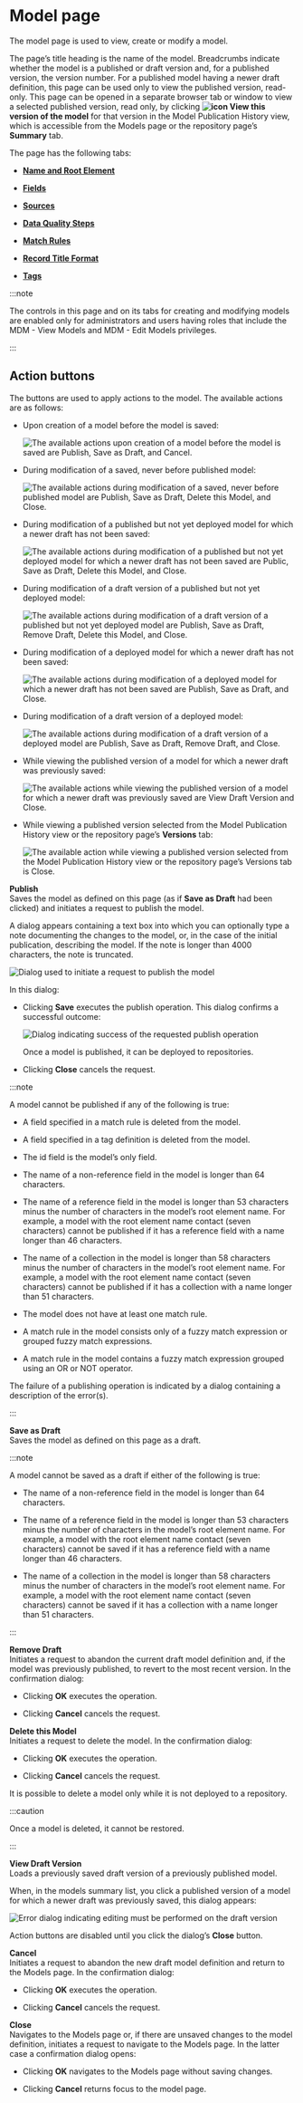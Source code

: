 # Model page 

<head>
  <meta name="guidename" content="DataHub"/>
  <meta name="context" content="GUID-608E2C45-D480-4F59-BE1F-BE5353D68B2E"/>
</head>


The model page is used to view, create or modify a model.

The page’s title heading is the name of the model. Breadcrumbs indicate whether the model is a published or draft version and, for a published version, the version number. For a published model having a newer draft definition, this page can be used only to view the published version, read-only. This page can be opened in a separate browser tab or window to view a selected published version, read only, by clicking **![icon](../Images/Models/main-ic-arrow-popping-from-square_6b63e5cc-2b87-419a-bebf-383676aa724e.jpg) View this version of the model** for that version in the Model Publication History view, which is accessible from the Models page or the repository page’s **Summary** tab.

The page has the following tabs:

-   [**Name and Root Element**](/docs/Atomsphere/Master%20Data%20Hub/Menu/hub-Name_and_Root_Element_Name_tab_f4bf607c-58ce-4cfa-a8c1-ee8899842f3b.md)

-   [**Fields**](/docs/Atomsphere/Master%20Data%20Hub/Menu/r-mdm-Fields_tab_9e5fde15-a465-47ec-a587-06319c089ece.md)

-   [**Sources**](/docs/Atomsphere/Master%20Data%20Hub/Menu/hub-Sources_tab_model_3333e3f7-c402-4772-ab60-8c9b620788dc.md)

-   [**Data Quality Steps**](/docs/Atomsphere/Master%20Data%20Hub/Menu/r-mdm-Data_Quality_tab_0c91da81-d521-4a6f-8fd3-a3f9c49151b3.md)

-   [**Match Rules**](/docs/Atomsphere/Master%20Data%20Hub/Menu/r-mdm-Match_Rules_tab_0454873e-bfcd-4375-9170-df8312ff97d8.md)

-   [**Record Title Format**](/docs/Atomsphere/Master%20Data%20Hub/Menu/hub-Record_Title_Format_tab_1b46aab2-28fe-4f93-9333-8cb0d93a42bf.md)

-   [**Tags**](/docs/Atomsphere/Master%20Data%20Hub/Menu/r-mdm-Tags_tab_8ace0b7a-705e-42ce-a055-66e315504a91.md)


:::note

The controls in this page and on its tabs for creating and modifying models are enabled only for administrators and users having roles that include the MDM - View Models and MDM - Edit Models privileges.

:::

## Action buttons 

The buttons are used to apply actions to the model. The available actions are as follows:

-   Upon creation of a model before the model is saved:

    ![The available actions upon creation of a model before the model is saved are Publish, Save as Draft, and Cancel.](../Images/Models/mdm-bt-bar-model-new_369fad69-c806-464f-a53c-7d73b501ad28.jpg)

-   During modification of a saved, never before published model:

    ![The available actions during modification of a saved, never before published model are Publish, Save as Draft, Delete this Model, and Close.](../Images/Models/mdm-bt-bar-model-undeployed_43e9a885-d760-4d18-90b2-5cb9f8eb95fc.jpg)

-   During modification of a published but not yet deployed model for which a newer draft has not been saved:

    ![The available actions during modification of a published but not yet deployed model for which a newer draft has not been saved are Public, Save as Draft, Delete this Model, and Close.](../Images/Models/mdm-bt-bar-model-undeployed_43e9a885-d760-4d18-90b2-5cb9f8eb95fc.jpg)

-   During modification of a draft version of a published but not yet deployed model:

    ![The available actions during modification of a draft version of a published but not yet deployed model are Publish, Save as Draft, Remove Draft, Delete this Model, and Close.](../Images/Models/mdm-bt-bar-model-undeployed-revising_10d823f0-a965-4ee6-ba6b-63e698fe8142.jpg)

-   During modification of a deployed model for which a newer draft has not been saved:

    ![The available actions during modification of a deployed model for which a newer draft has not been saved are Publish, Save as Draft, and Close.](../Images/Models/mdm-bt-bar-model-deployed_6563455b-6c1b-4c77-a36d-19342fa7ea12.jpg)

-   During modification of a draft version of a deployed model:

    ![The available actions during modification of a draft version of a deployed model are Publish, Save as Draft, Remove Draft, and Close.](../Images/Models/mdm-bt-bar-model-deployed-revising_3c7a85bb-9e77-42b6-b6b9-f1dd4e55d6d9.jpg)

-   While viewing the published version of a model for which a newer draft was previously saved:

    ![The available actions while viewing the published version of a model for which a newer draft was previously saved are View Draft Version and Close.](../Images/Models/mdm-bt-bar-model-view-only_2e67a9e1-4cfe-4797-b9b1-f24fed11908f.jpg)

-   While viewing a published version selected from the Model Publication History view or the repository page’s **Versions** tab:

    ![The available action while viewing a published version selected from the Model Publication History view or the repository page’s Versions tab is Close.](../Images/Models/mdm-bt-bar-model-separate-tab_98b532dc-80e0-4255-85b3-3321ebf6f00b.jpg)



**Publish**   
Saves the model as defined on this page \(as if **Save as Draft** had been clicked\) and initiates a request to publish the model.

A dialog appears containing a text box into which you can optionally type a note documenting the changes to the model, or, in the case of the initial publication, describing the model. If the note is longer than 4000 characters, the note is truncated.

![Dialog used to initiate a request to publish the model](../Images/Models/mdm-db-publication-note_5d0336ac-e371-4c2e-b47e-41d97726b638.jpg)

In this dialog:

-   Clicking **Save** executes the publish operation. This dialog confirms a successful outcome:

    ![Dialog indicating success of the requested publish operation](../Images/Models/mdm-db-model-published_4c3a8047-c8fd-4d8d-9004-cb1bd50e52be.jpg)

    Once a model is published, it can be deployed to repositories.

-   Clicking **Close** cancels the request.


:::note

A model cannot be published if any of the following is true:

-   A field specified in a match rule is deleted from the model.

-   A field specified in a tag definition is deleted from the model.

 -   The id field is the model’s only field.

-   The name of a non-reference field in the model is longer than 64 characters.

-   The name of a reference field in the model is longer than 53 characters minus the number of characters in the model’s root element name. For example, a model with the root element name contact \(seven characters\) cannot be published if it has a reference field with a name longer than 46 characters.

-   The name of a collection in the model is longer than 58 characters minus the number of characters in the model’s root element name. For example, a model with the root element name contact \(seven characters\) cannot be published if it has a collection with a name longer than 51 characters.

-   The model does not have at least one match rule.

 -   A match rule in the model consists only of a fuzzy match expression or grouped fuzzy match expressions.

-   A match rule in the model contains a fuzzy match expression grouped using an OR or NOT operator.


The failure of a publishing operation is indicated by a dialog containing a description of the error\(s\).

:::

**Save as Draft**  
Saves the model as defined on this page as a draft.

:::note

A model cannot be saved as a draft if either of the following is true:

-   The name of a non-reference field in the model is longer than 64 characters.

-   The name of a reference field in the model is longer than 53 characters minus the number of characters in the model’s root element name. For example, a model with the root element name contact \(seven characters\) cannot be saved if it has a reference field with a name longer than 46 characters.

-   The name of a collection in the model is longer than 58 characters minus the number of characters in the model’s root element name. For example, a model with the root element name contact \(seven characters\) cannot be saved if it has a collection with a name longer than 51 characters.

:::


**Remove Draft**  
Initiates a request to abandon the current draft model definition and, if the model was previously published, to revert to the most recent version. In the confirmation dialog:

-   Clicking **OK** executes the operation.

-   Clicking **Cancel** cancels the request.


**Delete this Model**  
Initiates a request to delete the model. In the confirmation dialog:

 -   Clicking **OK** executes the operation.

-   Clicking **Cancel** cancels the request.


It is possible to delete a model only while it is not deployed to a repository.

:::caution

Once a model is deleted, it cannot be restored.

:::

**View Draft Version**  
Loads a previously saved draft version of a previously published model.

When, in the models summary list, you click a published version of a model for which a newer draft was previously saved, this dialog appears:

![Error dialog indicating editing must be performed on the draft version](../Images/Models/mdm-db-info-edit-draft-version_aadbbe2b-df61-4333-a258-485baba6baa3.jpg)

Action buttons are disabled until you click the dialog’s **Close** button.

**Cancel**  
Initiates a request to abandon the new draft model definition and return to the Models page. In the confirmation dialog:

 -   Clicking **OK** executes the operation.

 -   Clicking **Cancel** cancels the request.


**Close**  
Navigates to the Models page or, if there are unsaved changes to the model definition, initiates a request to navigate to the Models page. In the latter case a confirmation dialog opens:

-   Clicking **OK** navigates to the Models page without saving changes.

-   Clicking **Cancel** returns focus to the model page.